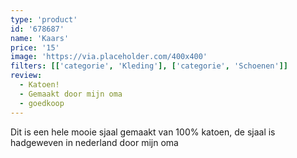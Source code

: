 ```yaml
---
type: 'product'
id: '678687'
name: 'Kaars'
price: '15'
image: 'https://via.placeholder.com/400x400'
filters: [['categorie', 'Kleding'], ['categorie', 'Schoenen']]
review:
  - Katoen!
  - Gemaakt door mijn oma
  - goedkoop
---
```


Dit is een hele mooie sjaal gemaakt van 100% katoen, de sjaal is hadgeweven in nederland door mijn oma
